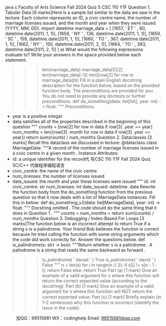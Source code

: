 java c
Faculty of Arts  Science 
Fall 2024 Quiz 5 
CSC 110 Y1F
Question 1. Tabular Data [6   marks]Here   is   a   sample   list   similar   to   the   data   we   saw   in   the   lecture.   Each   column   represents   an   ID,   a   civic   centre name,   the   number   of   marriage   licenses   issued,   and   the   month   and   year   when   they   were   issued   (YYYY,   MM,   DD).
import datetime
marriage_data =   [
[1657,   '   ET   '   , 80, datetime.date(2011,   1,   1)],
[1658,   '   NY   '   ,   136, datetime.date(2011,   1,   1)],
[1659,   '   SC   '   ,   159, datetime.date(2011,   1,   1)],
[1660,   '   TO   '   , 367, datetime.date(2011,   1,   1)],
[1662,   '   NY   '   ,   150, datetime.date(2011, 2,   1)],
[1664,   '   TO   '   , 383, datetime.date(2011,   2,   1)]
]
a)   What   would   the   following   expressions   evaluate   to?   Write   your   answers   in   the   space   provided   below   each   statement.
>>> len(marriage_data)
>>> marriage_data[5][2]
>>> len(marriage_data[-1])
>>> min([row[2] for   row   in   marriage_data])b)   Fill   in   a   plain   English   docstring   description   for   the   function   below,   based   on   the   provided   function   body.   The preconditions are provided for   you.   You do not need   to   provide   any   doctests   or   further   preconditions.
def do_something(data: list[list], year: int)   ->   float:
"""
Preconditions:
- year   is a   positive   integer
- data satisfies all of the properties   described   in   the beginning   of   this   question
"""
counts   =   [row[2] for   row   in   data   if   row[3]   .year   == year]
num_months   = len({row[3]   .month   for   row   in   data   if   row[3]   .year   ==   year})
return sum(counts)   / num_months
Question 2. Dataclasses [3   marks]
Recall   this   dataclass   we   discussed   in   lecture:
@dataclass
class MarriageData:
"""A record of the number of marriage   licenses   issued   in   a   civic   centre
in a   given   month   .
Instance Attributes:
- id: a   unique   identifier   for   the   record代 写CSC 110 Y1F Fall 2024 Quiz 5C/C++
代做程序编程语言
- civic_centre: the name   of   the   civic   centre
- num_licenses: the number of   licenses   issued
- date_issued: the month and year these   licenses were   issued
"""
id:   int
civic_centre:   str
num_licenses:   int
date_issued: datetime   .date
Rewrite   the   function   body   from   the   do_something   function   from   the   previous   question   so   that   it   now   deals   with   a   list   of MarriageData   instances.   Fill   this   in   below:
def do_something_v2(data: list[MarriageData], year: int)   -> float:
"""
Docstring omitted   . The code should   do   the   same   thing   that   it   does   in   Question   1   .   """
counts   =
num_months =
return sum(counts)   / num_months
Question 3. Debugging / Index-Based For Loops [3   marks]The   function   below   is   an   incorrect   attempt   to   return   True if   a   string   s is   a   palindrome.    Your   friend   Bob   believes   the   function   is   correct   because   he   tried   calling   the   function   with   some   string   arguments   which   the   code   did   work   correctly   for.   Answer   the   questions   below.
def   is_palindrome(s:   str)   -> bool:
"""Return whether s   is   a palindrome   .
A palindrome is a   string that reads   the   same   backward   as   forward   .
>>>   is_palindrome(   '   davad   '   )   True
>>>   is_palindrome(   '   david   '   )
False   """
n   =   len(s)
for   i   in   range(n   //   2):
if   s[i]   !=   s[n   -   1   -   i]:
return False
else:
return True
Part (a) [1   mark]
Give   an   example   of a   valid   argument   for   s   where   this   function   will   return   the   correct   expected   value   (according   to   the   docstring):
Part (b) [1   mark]
Give   an   example   of a   valid   argument   for   s   where   this   function   will   NOT   return   the   correct   expected   value:
Part (c) [1   mark]
Brieﬂy   explain   (in   1–2   sentences)   why   this   function   is   incorrect   (identify   the   issue   in   the   code):



         
加QQ：99515681  WX：codinghelp  Email: 99515681@qq.com
